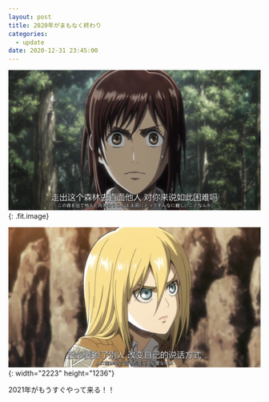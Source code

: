 ```yaml
---
layout: post
title: 2020年がまもなく終わり
categories:
  - update
date: 2020-12-31 23:45:00
---
```


![](/uploads/fee3bd1a-f0c7-4129-b03b-3a595e3b7486.PNG){: .fit.image}

![](/uploads/646aab3206ef2ff8716e3c6b9c040dd3-1.png){: width="2223" height="1236"}

2021年がもうすぐやって来る！！
